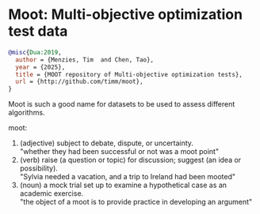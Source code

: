 # Moot: Multi-objective optimization test data

```bibtex
@misc{Dua:2019,
  author = {Menzies, Tim  and Chen, Tao},
  year = {2025},
  title = {MOOT repository of Multi-objective optimization tests},
  url = {http://github.com/timm/moot},
}
```
Moot is such a good name for datasets to be used to assess different algorithms.

moot: 
1. (adjective) subject to debate, dispute, or uncertainty.  
    "whether they had been successful or not was a moot point"
2. (verb) raise (a question or topic) for discussion; suggest (an idea or possibility).    
   "Sylvia needed a vacation, and a trip to Ireland had been mooted"
3. (noun) a mock trial set up to examine a hypothetical case as an academic exercise.    
   "the object of a moot is to provide practice in developing an argument"
